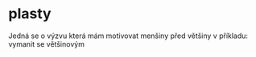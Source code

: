 # plasty
Jedná se o výzvu která mám motivovat menšiny před většiny v příkladu: vymanit se většinovým
